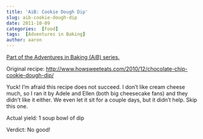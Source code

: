 ```yaml
---
title: 'AiB: Cookie Dough Dip'
slug: aib-cookie-dough-dip
date: 2011-10-09
categories:  [Food]
tags:  [Adventures in Baking]
author: aaron
---
```


[Part of the Adventures in Baking (AiB) series.](../adventures-in-baking-aib-overview "Adventures in Baking (AiB): Overview")

Original recipe: <http://www.howsweeteats.com/2010/12/chocolate-chip-cookie-dough-dip/>

Yuck! I’m afraid this recipe does not succeed. I don’t like cream cheese much, so I ran it by Adele and Ellen (both big cheesecake fans) and they didn’t like it either. We even let it sit for a couple days, but it didn’t help. Skip this one.

Actual yield: 1 soup bowl of dip

Verdict: No good!

